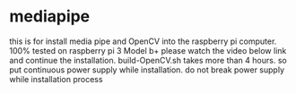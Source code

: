 # mediapipe
this is for install media pipe and OpenCV into the raspberry pi computer. 100% tested on raspberry pi 3 Model b+
please watch the video below link and continue the installation. build-OpenCV.sh takes more than 4 hours. so put continuous power supply while installation. do not break power supply while installation process
